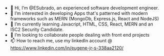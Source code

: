 - 👋 Hi, I’m @ESubrado, an experienced software development engineer.
- 👀 I’m interested in developing Apps that's patterned with modern frameworks such as MERN (MongoDb, Express.js, React and NodeJS)
- 🌱 I’m currently learning Javacript, HTML, CSS, React, MERN and an ISC2 Security Candidate. 
- 💞️ I’m looking to collaborate people dealing with front end projects
- 📫 How to reach me, use my linkedIn account @ https://www.linkedin.com/in/eugene-jr-s-338aa2120/

<!---
ESubrado/ESubrado is a ✨ special ✨ repository because its `README.md` (this file) appears on your GitHub profile.
You can click the Preview link to take a look at your changes.
--->
